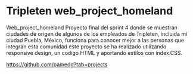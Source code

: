 # Tripleten web_project_homeland

Web_project_homeland
Proyecto final del sprint 4 donde se muestran ciudades de origen de algunos de los empleados de Tripleten, incluida mi ciudad Puebla, México, funciona para conocer mejor a las personas que integran esta comunidad este proyecto se ha realizado utilizando responsive design, un codigo HTML y aportando estilos con index.CSS.

https://github.com/pamedg?tab=projects
